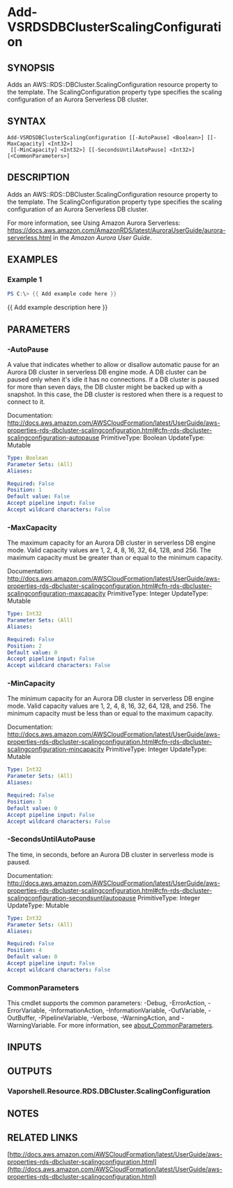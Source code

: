 # Add-VSRDSDBClusterScalingConfiguration

## SYNOPSIS
Adds an AWS::RDS::DBCluster.ScalingConfiguration resource property to the template.
The ScalingConfiguration property type specifies the scaling configuration of an Aurora Serverless DB cluster.

## SYNTAX

```
Add-VSRDSDBClusterScalingConfiguration [[-AutoPause] <Boolean>] [[-MaxCapacity] <Int32>]
 [[-MinCapacity] <Int32>] [[-SecondsUntilAutoPause] <Int32>] [<CommonParameters>]
```

## DESCRIPTION
Adds an AWS::RDS::DBCluster.ScalingConfiguration resource property to the template.
The ScalingConfiguration property type specifies the scaling configuration of an Aurora Serverless DB cluster.

For more information, see Using Amazon Aurora Serverless: https://docs.aws.amazon.com/AmazonRDS/latest/AuroraUserGuide/aurora-serverless.html in the *Amazon Aurora User Guide*.

## EXAMPLES

### Example 1
```powershell
PS C:\> {{ Add example code here }}
```

{{ Add example description here }}

## PARAMETERS

### -AutoPause
A value that indicates whether to allow or disallow automatic pause for an Aurora DB cluster in serverless DB engine mode.
A DB cluster can be paused only when it's idle it has no connections.
If a DB cluster is paused for more than seven days, the DB cluster might be backed up with a snapshot.
In this case, the DB cluster is restored when there is a request to connect to it.

Documentation: http://docs.aws.amazon.com/AWSCloudFormation/latest/UserGuide/aws-properties-rds-dbcluster-scalingconfiguration.html#cfn-rds-dbcluster-scalingconfiguration-autopause
PrimitiveType: Boolean
UpdateType: Mutable

```yaml
Type: Boolean
Parameter Sets: (All)
Aliases:

Required: False
Position: 1
Default value: False
Accept pipeline input: False
Accept wildcard characters: False
```

### -MaxCapacity
The maximum capacity for an Aurora DB cluster in serverless DB engine mode.
Valid capacity values are 1, 2, 4, 8, 16, 32, 64, 128, and 256.
The maximum capacity must be greater than or equal to the minimum capacity.

Documentation: http://docs.aws.amazon.com/AWSCloudFormation/latest/UserGuide/aws-properties-rds-dbcluster-scalingconfiguration.html#cfn-rds-dbcluster-scalingconfiguration-maxcapacity
PrimitiveType: Integer
UpdateType: Mutable

```yaml
Type: Int32
Parameter Sets: (All)
Aliases:

Required: False
Position: 2
Default value: 0
Accept pipeline input: False
Accept wildcard characters: False
```

### -MinCapacity
The minimum capacity for an Aurora DB cluster in serverless DB engine mode.
Valid capacity values are 1, 2, 4, 8, 16, 32, 64, 128, and 256.
The minimum capacity must be less than or equal to the maximum capacity.

Documentation: http://docs.aws.amazon.com/AWSCloudFormation/latest/UserGuide/aws-properties-rds-dbcluster-scalingconfiguration.html#cfn-rds-dbcluster-scalingconfiguration-mincapacity
PrimitiveType: Integer
UpdateType: Mutable

```yaml
Type: Int32
Parameter Sets: (All)
Aliases:

Required: False
Position: 3
Default value: 0
Accept pipeline input: False
Accept wildcard characters: False
```

### -SecondsUntilAutoPause
The time, in seconds, before an Aurora DB cluster in serverless mode is paused.

Documentation: http://docs.aws.amazon.com/AWSCloudFormation/latest/UserGuide/aws-properties-rds-dbcluster-scalingconfiguration.html#cfn-rds-dbcluster-scalingconfiguration-secondsuntilautopause
PrimitiveType: Integer
UpdateType: Mutable

```yaml
Type: Int32
Parameter Sets: (All)
Aliases:

Required: False
Position: 4
Default value: 0
Accept pipeline input: False
Accept wildcard characters: False
```

### CommonParameters
This cmdlet supports the common parameters: -Debug, -ErrorAction, -ErrorVariable, -InformationAction, -InformationVariable, -OutVariable, -OutBuffer, -PipelineVariable, -Verbose, -WarningAction, and -WarningVariable. For more information, see [about_CommonParameters](http://go.microsoft.com/fwlink/?LinkID=113216).

## INPUTS

## OUTPUTS

### Vaporshell.Resource.RDS.DBCluster.ScalingConfiguration
## NOTES

## RELATED LINKS

[http://docs.aws.amazon.com/AWSCloudFormation/latest/UserGuide/aws-properties-rds-dbcluster-scalingconfiguration.html](http://docs.aws.amazon.com/AWSCloudFormation/latest/UserGuide/aws-properties-rds-dbcluster-scalingconfiguration.html)

